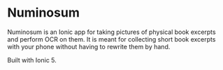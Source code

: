 # Numinosum

Numinosum is an Ionic app for taking pictures of physical book excerpts and perform OCR on them.
It is meant for collecting short book excerpts with your phone without having to rewrite them by hand.

Built with Ionic 5.
